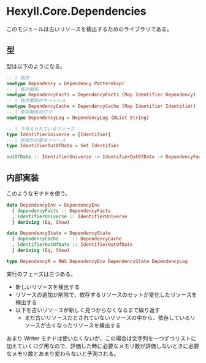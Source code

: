 # Hexyll.Core.Dependencies

このモジュールは古いリソースを検出するためのライブラリである。

## 型

型は以下のようになる。

```haskell
-- | 依存
newtype Dependency = Dependency PatternExpr
-- | 依存関係
newtype DependencyFacts = DependencyFacts (Map Identifier Dependency)
-- | 依存関係のキャッシュ
newtype DependencyCache = DependencyCache (Map Identifier Identifier)
-- | 依存関係のログ
newtype DependencyLog = DependencyLog (DList String)

-- | 今与えられているリソース
type IdentifierUniverse = [Identifier]
-- | 更新が必要なリソース
type IdentifierOutOfDate = Set Identifier

outOfDate :: IdentifierUniverse -> IdentifierOutOfDate -> DependencyFacts -> DependencyCache -> (IdentifierOutOfDate -> DependencyCache -> DependencyLog -> r) -> r
```

## 内部実装

このようなモナドを使う。

```haskell
data DependencyEnv = DependencyEnv
  { dependencyFacts :: DependencyFacts
  , identifierUniverse :: IdentifierUniverse
  } deriving (Eq, Show)

data DependencyState = DependencyState
  { dependencyCache     :: DependencyCache
  , identifierOutOfDate :: IdentifierOutOfDate
  } deriving (Eq, Show)

type DependencyM = RWS DependencyEnv DependencyState DependencyLog
```

実行のフェーズは三つある。

* 新しいリソースを検出する
* リソースの追加か削除で、依存するリソースのセットが変化したリソースを検出する
* 以下を古いリソースが新しく見つからなくなるまで繰り返す
  * まだ古いリソースだとされていないリソースの中から、依存しているリソースが古くなったリソースを検出する

あまり Writer モナドは使いたくないが、この場合は文字列を一つずつリストに加えていくログ用なので、評価した時に必要なメモリ数が評価しないときに必要なメモリ数とあまり変わらないと予測される。
